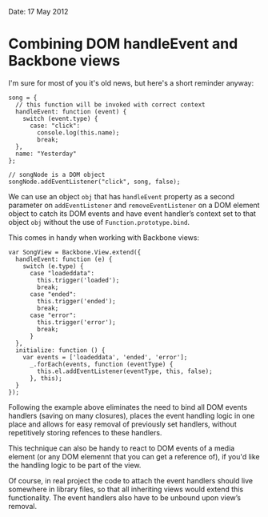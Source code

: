 Date: 17 May 2012

# Combining DOM handleEvent and Backbone views

I'm sure for most of you it's old news, but here's a short reminder anyway:

    song = {
      // this function will be invoked with correct context
      handleEvent: function (event) {
        switch (event.type) {
          case: "click":
            console.log(this.name);
            break;
      },
      name: "Yesterday"
    };

    // songNode is a DOM object
    songNode.addEventListener("click", song, false);

We can use an object `obj` that has `handleEvent` property as a second parameter on `addEventListener` and `removeEventListener` on a DOM element object to catch
its DOM events and have event handler’s context set to that object `obj` without
the use of `Function.prototype.bind`.

This comes in handy when working with Backbone views:

    var SongView = Backbone.View.extend({
      handleEvent: function (e) {
        switch (e.type) {
          case "loadeddata":
            this.trigger('loaded');
            break;
          case "ended":
            this.trigger('ended');
            break;
          case "error":
            this.trigger('error');
            break;
          }
      },
      initialize: function () {
        var events = ['loadeddata', 'ended', 'error'];
          _.forEach(events, function (eventType) {
            this.el.addEventListener(eventType, this, false);
          }, this);
      }
    });

Following the example above eliminates the need to bind all DOM events handlers (saving
on many closures), places the event handling logic in one place and allows for easy removal
of previously set handlers, without repetitively storing refences to these handlers.

This technique can also be handy to react to DOM events of a media element (or any DOM elemennt that you can get a reference of), if you'd like
the handling logic to be part of the view.

Of course, in real project the code to attach the event handlers should live somewhere
in library files, so that all inheriting views would extend this functionality. The event handlers
also have to be unbound upon view’s removal.
